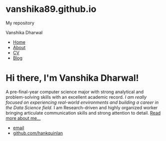 # vanshika89.github.io
My repository
<!DOCTYPE html>
<html>
	<head>
		<titel>Vanshika Dharwal</titel>
	</head>
	<body>
		<nav>
    		<ul>
        		<li><a href="/">Home</a></li>
	        	<li><a href="/about">About</a></li>
        		<li><a href="/cv">CV</a></li>
        		<li><a href="/blog">Blog</a></li>
    		</ul>
		</nav>
		<div class="container">
    		<div class="blurb">
        		<h1>Hi there, I'm Vanshika Dharwal!</h1>
				<p>A pre-final-year computer science major with strong analytical and problem-solving skills with an excellent academic record. <em>I am really focused on experiencing real-world environments and building a career in the Data Science field.</em> I am Research-driven and highly organized worker bringing articulate communication skills and strong attention to detail.
<a href="/about">Read more about me...</a></p>
    		</div><!-- /.blurb -->
		</div><!-- /.container -->
		<footer>
    		<ul>
        		<li><a href="mailto:vanshi89@gmail.com">email</a></li>
        		<li><a href="https://github.com/vanshika89">github.com/hankquinlan</a></li>
			</ul>
		</footer>
	</body>
</html>
